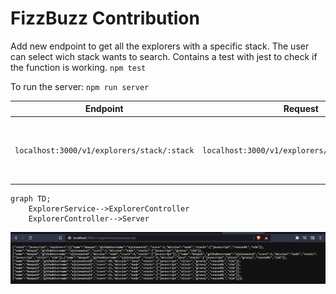 # FizzBuzz Contribution

Add new endpoint to get all the explorers with a specific stack.
The user can select wich stack wants to search.
Contains a test with jest to check if the function is working.
`npm test`

To run the server:
`npm run server`

| Endpoint | Request | Response |
|---|---|---|
| `localhost:3000/v1/explorers/stack/:stack` | `localhost:3000/v1/explorers/stack/javascript` | All explorers contains javascript in their stack |

```mermaid
graph TD;
    ExplorerService-->ExplorerController
    ExplorerController-->Server
```

![image](./img/Endpoint.png)